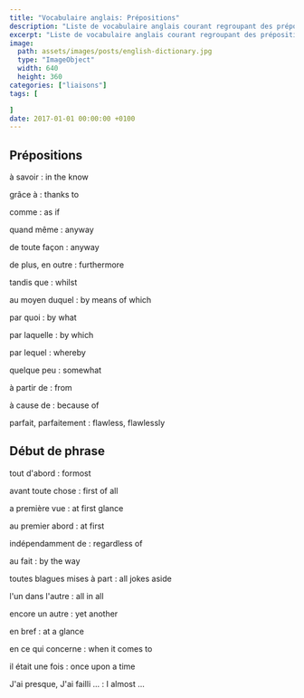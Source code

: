 ```yaml
---
title: "Vocabulaire anglais: Prépositions"
description: "Liste de vocabulaire anglais courant regroupant des prépositions difficiles à mémoriser."
excerpt: "Liste de vocabulaire anglais courant regroupant des prépositions difficiles à mémoriser."
image:
  path: assets/images/posts/english-dictionary.jpg
  type: "ImageObject"
  width: 640
  height: 360
categories: ["liaisons"]
tags: [

]
date: 2017-01-01 00:00:00 +0100
---
```


## Prépositions

à savoir
: in the know

grâce à
: thanks to

comme
: as if

quand même
: anyway

de toute façon
: anyway

de plus, en outre
: furthermore

tandis que
: whilst

au moyen duquel
: by means of which

par quoi
: by what

par laquelle
: by which

par lequel
: whereby

quelque peu
: somewhat

à partir de
: from

à cause de
: because of

parfait, parfaitement
: flawless, flawlessly



## Début de phrase

tout d'abord
: formost

avant toute chose
: first of all

a première vue
: at first glance

au premier abord
: at first

indépendamment de
: regardless of

au fait
: by the way

toutes blagues mises à part
: all jokes aside

l'un dans l'autre
: all in all

encore un autre
: yet another

en bref
: at a glance

en ce qui concerne
: when it comes to

il était une fois
: once upon a time

J'ai presque, J'ai failli ...
: I almost ...
